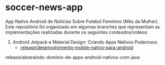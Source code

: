 # soccer-news-app
App Nativo Android de Notícias Sobre Futebol Feminino (Mês da Mulher). Este repositório foi organizado em 
algumas branches que representam as implementações realizadas durante os seguintes conteúdos/vídeos:

1. Android Jetpack e Material Design: Criando Apps Nativos Poderosos.
   - [release/desenvolvimento-mobile-nativo-para-android](https://github.com/Dalakton/soccer-news-app/tree/release/desenvolvimento-mobile-nativo-para-android)






release/abstraindo-dominio-de-apps-android-nativos-com-java
